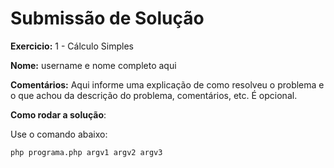 # Submissão de Solução

**Exercicio:** 1 - Cálculo Simples

**Nome:** username  e nome completo aqui

**Comentários:** Aqui informe uma explicação de como resolveu o problema e o que achou da descrição do problema, comentários, etc. É opcional.

**Como rodar a solução**: 

Use o comando abaixo: 
```bash
php programa.php argv1 argv2 argv3
```
